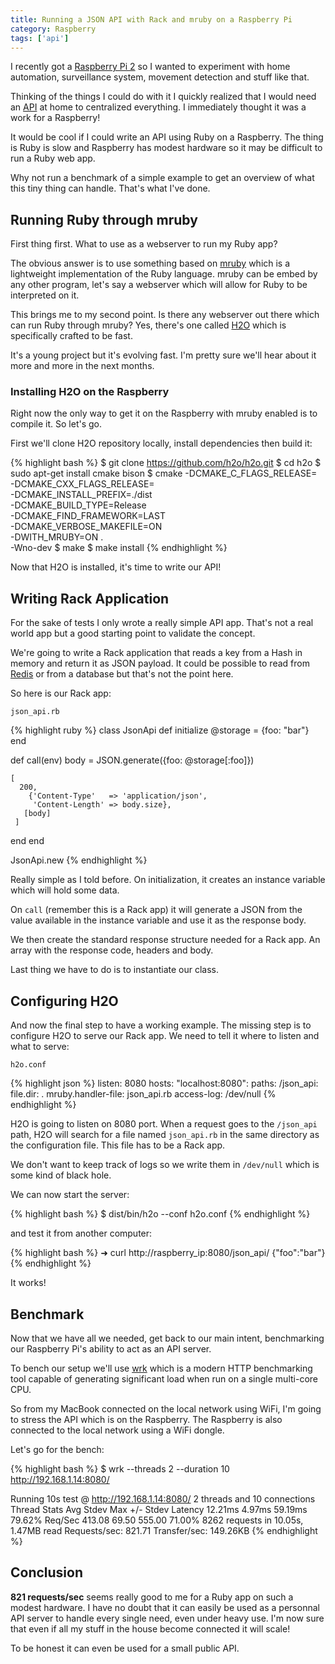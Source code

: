 ```yaml
---
title: Running a JSON API with Rack and mruby on a Raspberry Pi
category: Raspberry
tags: ['api']
---
```


I recently got a [Raspberry Pi 2](https://www.raspberrypi.org/products/raspberry-pi-2-model-b/) so I wanted to experiment with home automation, surveillance system, movement detection and stuff like that.

Thinking of the things I could do with it I quickly realized that I would need an [API](https://en.wikipedia.org/wiki/Application_programming_interface) at home to centralized everything. I immediately thought it was a work for a Raspberry!

It would be cool if I could write an API using Ruby on a Raspberry. The thing is Ruby is slow and Raspberry has modest hardware so it may be difficult to run a Ruby web app.

Why not run a benchmark of a simple example to get an overview of what this tiny thing can handle. That's what I've done.

## Running Ruby through mruby ##

First thing first. What to use as a webserver to run my Ruby app?

The obvious answer is to use something based on [mruby](https://mruby.org) which is a lightweight implementation of the Ruby language. mruby can be embed by any other program, let's say a webserver which will allow for Ruby to be interpreted on it.

This brings me to my second point. Is there any webserver out there which can run Ruby through mruby? Yes, there's one called [H2O](https://h2o.examp1e.net) which is specifically crafted to be fast.

It's a young project but it's evolving fast. I'm pretty sure we'll hear about it more and more in the next months.

### Installing H2O on the Raspberry ###

Right now the only way to get it on the Raspberry with mruby enabled is to compile it. So let's go.

First we'll clone H2O repository locally, install dependencies then build it:

{% highlight bash %}
$ git clone https://github.com/h2o/h2o.git
$ cd h2o
$ sudo apt-get install cmake bison
$ cmake -DCMAKE_C_FLAGS_RELEASE= \
    -DCMAKE_CXX_FLAGS_RELEASE= \
    -DCMAKE_INSTALL_PREFIX=./dist \
    -DCMAKE_BUILD_TYPE=Release \
    -DCMAKE_FIND_FRAMEWORK=LAST \
    -DCMAKE_VERBOSE_MAKEFILE=ON \
    -DWITH_MRUBY=ON . \
    -Wno-dev
$ make
$ make install
{% endhighlight %}

Now that H2O is installed, it's time to write our API!

## Writing Rack Application

For the sake of tests I only wrote a really simple API app. That's not a real world app but a good starting point to validate the concept.

We're going to write a Rack application that reads a key from a Hash in memory and return it as JSON payload. It could be possible to read from [Redis](http://redis.io) or from a database but that's not the point here.

So here is our Rack app:

`json_api.rb`

{% highlight ruby %}
class JsonApi
  def initialize
    @storage = {foo: "bar"}
  end

  def call(env)
    body = JSON.generate({foo: @storage[:foo]})

    [
      200,
        {'Content-Type'   => 'application/json',
         'Content-Length' => body.size},
       [body]
     ]
  end
end

JsonApi.new
{% endhighlight %}

Really simple as I told before. On initialization, it creates an instance variable which will hold some data.

On `call` (remember this is a Rack app) it will generate a JSON from the value available in the instance variable and use it as the response body.

We then create the standard response structure needed for a Rack app. An array with the response code, headers and body.

Last thing we have to do is to instantiate our class.

## Configuring H2O

And now the final step to have a working example. The missing step is to configure H2O to serve our Rack app. We need to tell it where to listen and what to serve:

`h2o.conf`

{% highlight json %}
listen: 8080
hosts:
  "localhost:8080":
    paths:
      /json_api:
        file.dir: .
        mruby.handler-file: json_api.rb
    access-log: /dev/null
{% endhighlight %}

H2O is going to listen on 8080 port. When a request goes to the `/json_api` path, H2O will search for a file named `json_api.rb` in the same directory as the configuration file. This file has to be a Rack app.

We don't want to keep track of logs so we write them in `/dev/null` which is some kind of black hole.

We can now start the server:

{% highlight bash %}
$ dist/bin/h2o --conf h2o.conf
{% endhighlight %}

and test it from another computer:

{% highlight bash %}
➜ curl http://raspberry_ip:8080/json_api/
{"foo":"bar"}
{% endhighlight %}

It works!

## Benchmark ##

Now that we have all we needed, get back to our main intent, benchmarking our Raspberry Pi's ability to act as an API server.

To bench our setup we'll use [wrk](https://github.com/wg/wrk) which is a modern HTTP benchmarking tool capable of generating significant load when run on a single multi-core CPU.

So from my MacBook connected on the local network using WiFi, I'm going to stress the API which is on the Raspberry. The Raspberry is also connected to the local network using a WiFi dongle.

Let's go for the bench:

{% highlight bash %}
$ wrk --threads 2 --duration 10 http://192.168.1.14:8080/

Running 10s test @ http://192.168.1.14:8080/
  2 threads and 10 connections
  Thread Stats   Avg      Stdev     Max   +/- Stdev
    Latency    12.21ms    4.97ms  59.19ms   79.62%
    Req/Sec   413.08     69.50   555.00     71.00%
  8262 requests in 10.05s, 1.47MB read
Requests/sec:    821.71
Transfer/sec:    149.26KB
{% endhighlight %}

## Conclusion ##

**821 requests/sec** seems really good to me for a Ruby app on such a modest hardware. I have no doubt that it can easily be used as a personnal API server to handle every single need, even under heavy use. I'm now sure that even if all my stuff in the house become connected it will scale!

To be honest it can even be used for a small public API.

